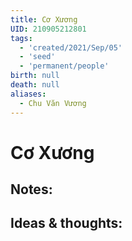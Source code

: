 ```yaml
---
title: Cơ Xương
UID: 210905212801
tags:
  - 'created/2021/Sep/05'
  - 'seed'
  - 'permanent/people'
birth: null
death: null
aliases:
  - Chu Văn Vương
---
```

# Cơ Xương

## Notes:


## Ideas & thoughts:
